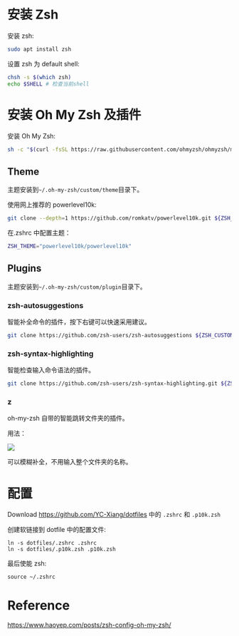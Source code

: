 # 安装 Zsh

安装 zsh:

```sh
sudo apt install zsh
```

设置 zsh 为 default shell:

```sh
chsh -s $(which zsh)
echo $SHELL # 检查当前shell
```

# 安装 Oh My Zsh 及插件

安装 Oh My Zsh:

```sh
sh -c "$(curl -fsSL https://raw.githubusercontent.com/ohmyzsh/ohmyzsh/master/tools/install.sh)"
```

## Theme

主题安装到`~/.oh-my-zsh/custom/theme`目录下。

使用网上推荐的 powerlevel10k:

```sh
git clone --depth=1 https://github.com/romkatv/powerlevel10k.git ${ZSH_CUSTOM:-$HOME/.oh-my-zsh/custom}/themes/powerlevel10k
```

在.zshrc 中配置主题：

```sh
ZSH_THEME="powerlevel10k/powerlevel10k"
```

## Plugins

主题安装到`~/.oh-my-zsh/custom/plugin`目录下。

### zsh-autosuggestions

智能补全命令的插件，按下右键可以快速采用建议。

```sh
git clone https://github.com/zsh-users/zsh-autosuggestions ${ZSH_CUSTOM:-~/.oh-my-zsh/custom}/plugins/zsh-autosuggestions
```

### zsh-syntax-highlighting

智能检查输入命令语法的插件。

```sh
git clone https://github.com/zsh-users/zsh-syntax-highlighting.git ${ZSH_CUSTOM:-~/.oh-my-zsh/custom}/plugins/zsh-syntax-highlighting
```

### z

oh-my-zsh 自带的智能跳转文件夹的插件。

用法：

![](https://xyc-1316422823.cos.ap-shanghai.myqcloud.com/20241107223655.png)

可以模糊补全，不用输入整个文件夹的名称。

# 配置

Download https://github.com/YC-Xiang/dotfiles 中的 `.zshrc` 和 `.p10k.zsh`

创建软链接到 dotfile 中的配置文件:

```shell
ln -s dotfiles/.zshrc .zshrc
ln -s dotfiles/.p10k.zsh .p10k.zsh
```

最后使能 zsh:

```shell
source ~/.zshrc
```

# Reference

https://www.haoyep.com/posts/zsh-config-oh-my-zsh/
